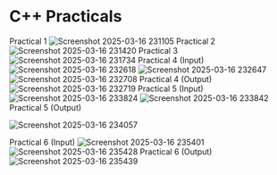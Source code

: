 # C++ Practicals
Practical 1
![Screenshot 2025-03-16 231105](https://github.com/user-attachments/assets/0bbccfae-c72b-4140-bb6f-cb4d179ff1f0)
Practical 2
![Screenshot 2025-03-16 231420](https://github.com/user-attachments/assets/c24a919f-193a-44d7-81ab-2c2aa0be5bee)
Practical 3
![Screenshot 2025-03-16 231734](https://github.com/user-attachments/assets/d81ca12a-a9fa-4bfb-9fc5-3bb5829fc3bb)
Practical 4 (Input)
![Screenshot 2025-03-16 232618](https://github.com/user-attachments/assets/47c3e6e4-090b-42c1-90bd-2f5320ecd2ba)
![Screenshot 2025-03-16 232647](https://github.com/user-attachments/assets/4d784586-4491-438f-ad53-f48a3079f575)
![Screenshot 2025-03-16 232708](https://github.com/user-attachments/assets/ba1a31c2-cc76-471c-81a6-0cb9978d03ab)
Practical 4 (Output)
![Screenshot 2025-03-16 232719](https://github.com/user-attachments/assets/62c1445d-5ff8-413f-9060-30da9e5ecffd)
Practical 5 (Input)
![Screenshot 2025-03-16 233824](https://github.com/user-attachments/assets/f70e21c3-f903-4abc-85c6-47957a55c296)
![Screenshot 2025-03-16 233842](https://github.com/user-attachments/assets/3d63ecd2-eef5-4fad-9d4a-0a141dd43dc1)
Practical 5 (Output)

![Screenshot 2025-03-16 234057](https://github.com/user-attachments/assets/e1bed3ac-1279-43ec-857d-53a66372deda)

Practical 6 (Input)
![Screenshot 2025-03-16 235401](https://github.com/user-attachments/assets/6fdf5f22-f8db-4985-80de-109f596b73ce)
![Screenshot 2025-03-16 235428](https://github.com/user-attachments/assets/e156557f-ae7b-4408-9239-62f64d075bb7)
Practical 6 (Output)
![Screenshot 2025-03-16 235439](https://github.com/user-attachments/assets/04b18c9f-613c-49df-a97c-8ed7216e4bf0)


